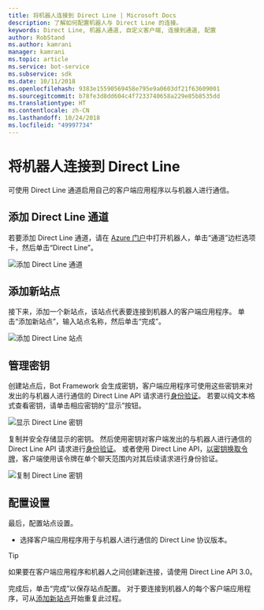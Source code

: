 ```yaml
---
title: 将机器人连接到 Direct Line | Microsoft Docs
description: 了解如何配置机器人与 Direct Line 的连接。
keywords: Direct Line, 机器人通道, 自定义客户端, 连接到通道, 配置
author: RobStand
ms.author: kamrani
manager: kamrani
ms.topic: article
ms.service: bot-service
ms.subservice: sdk
ms.date: 10/11/2018
ms.openlocfilehash: 9383e15590569458e795e9a0603df21f63609001
ms.sourcegitcommit: b78fe3d8dd604c4f7233740658a229e85b8535dd
ms.translationtype: HT
ms.contentlocale: zh-CN
ms.lasthandoff: 10/24/2018
ms.locfileid: "49997734"
---
```

# <a name="connect-a-bot-to-direct-line"></a>将机器人连接到 Direct Line

可使用 Direct Line 通道启用自己的客户端应用程序以与机器人进行通信。 

## <a name="add-the-direct-line-channel"></a>添加 Direct Line 通道

若要添加 Direct Line 通道，请在 [Azure 门户](https://portal.azure.com/)中打开机器人，单击“通道”边栏选项卡，然后单击“Direct Line”。

![添加 Direct Line 通道](~/media/bot-service-channel-connect-directline/directline-addchannel.png)

## <a name="add-new-site"></a>添加新站点

接下来，添加一个新站点，该站点代表要连接到机器人的客户端应用程序。 单击“添加新站点”，输入站点名称，然后单击“完成”。

![添加 Direct Line 站点](~/media/bot-service-channel-connect-directline/directline-addsite.png)

## <a name="manage-secret-keys"></a>管理密钥

创建站点后，Bot Framework 会生成密钥，客户端应用程序可使用这些密钥来对发出的与机器人进行通信的 Direct Line API 请求进行[身份验证](~/rest-api/bot-framework-rest-direct-line-3-0-authentication.md)。 若要以纯文本格式查看密钥，请单击相应密钥的“显示”按钮。

![显示 Direct Line 密钥](~/media/bot-service-channel-connect-directline/directline-showkey.png)

复制并安全存储显示的密钥。 然后使用密钥对客户端发出的与机器人进行通信的 Direct Line API 请求进行[身份验证](~/rest-api/bot-framework-rest-direct-line-3-0-authentication.md)。
或者使用 Direct Line API，[以密钥换取令牌](~/rest-api/bot-framework-rest-direct-line-3-0-authentication.md#generate-token)，客户端使用该令牌在单个聊天范围内对其后续请求进行身份验证。

![复制 Direct Line 密钥](~/media/bot-service-channel-connect-directline/directline-copykey.png)

## <a name="configure-settings"></a>配置设置

最后，配置站点设置。

- 选择客户端应用程序用于与机器人进行通信的 Direct Line 协议版本。

> [!TIP]
> 如果要在客户端应用程序和机器人之间创建新连接，请使用 Direct Line API 3.0。

完成后，单击“完成”以保存站点配置。 对于要连接到机器人的每个客户端应用程序，可从[添加新站点](#add-new-site)开始重复此过程。
